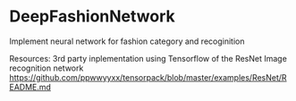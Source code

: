 # DeepFashionNetwork
Implement neural network for fashion category and recoginition

Resources: 
3rd party inplementation using Tensorflow of the ResNet Image recognition network
https://github.com/ppwwyyxx/tensorpack/blob/master/examples/ResNet/README.md

